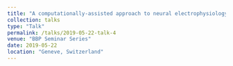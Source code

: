 ```yaml
---
title: "A computationally-assisted approach to neural electrophysiology"
collection: talks
type: "Talk"
permalink: /talks/2019-05-22-talk-4
venue: "BBP Seminar Series"
date: 2019-05-22
location: "Geneve, Switzerland"
---
```

